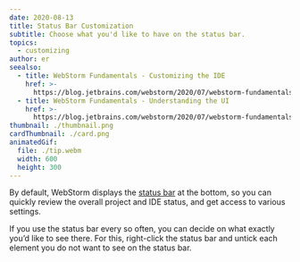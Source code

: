 ```yaml
---
date: 2020-08-13
title: Status Bar Customization
subtitle: Choose what you'd like to have on the status bar.
topics:
  - customizing
author: er
seealso:
  - title: WebStorm Fundamentals - Customizing the IDE
    href: >-
      https://blog.jetbrains.com/webstorm/2020/07/webstorm-fundamentals-customizing-the-ide/
  - title: WebStorm Fundamentals - Understanding the UI
    href: >-
      https://blog.jetbrains.com/webstorm/2020/07/webstorm-fundamentals-understanding-the-ui/
thumbnail: ./thumbnail.png
cardThumbnail: ./card.png
animatedGif:
  file: ./tip.webm
  width: 600
  height: 300
---
```

By default, WebStorm displays the [status bar](https://www.jetbrains.com/help/webstorm/guided-tour-around-the-user-interface.html) at the bottom, so you can quickly review the overall project and IDE status, and get access to various settings.

If you use the status bar every so often, you can decide on what exactly you’d like to see there. For this, right-click the status bar and untick each element you do not want to see on the status bar.
